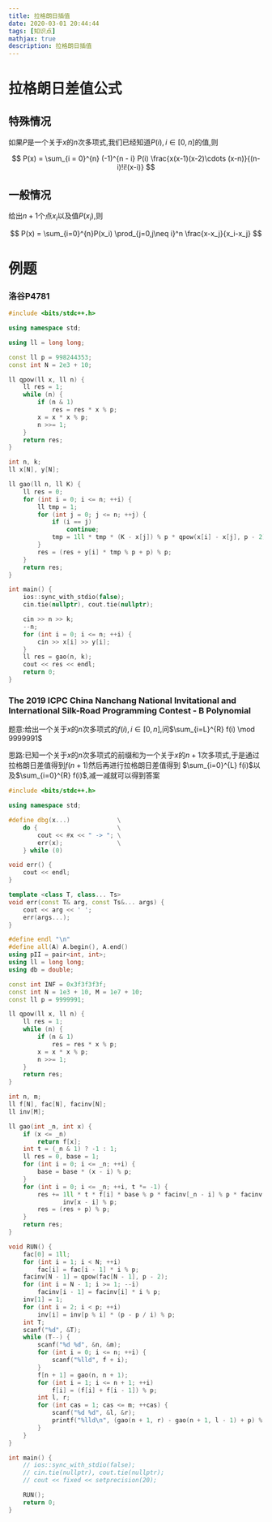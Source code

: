 ```yaml
---
title: 拉格朗日插值
date: 2020-03-01 20:44:44
tags: [知识点]
mathjax: true
description: 拉格朗日插值
---
```


# 拉格朗日差值公式

## 特殊情况
如果$P$是一个关于$x$的$n$次多项式,我们已经知道$P(i), i\in [0, n]$的值,则

$$
P(x) = \sum_{i = 0}^{n} (-1)^{n - i} P(i) \frac{x(x-1)(x-2)\cdots (x-n)}{(n-i)!i!(x-i)}
$$

## 一般情况

给出$n+1$个点$x_i$以及值$P(x_i)$,则

$$
P(x) = \sum_{i=0}^{n}P(x_i) \prod_{j=0,j\neq i}^n \frac{x-x_j}{x_i-x_j}
$$

# 例题

### 洛谷P4781

```C++
#include <bits/stdc++.h>

using namespace std;

using ll = long long;

const ll p = 998244353;
const int N = 2e3 + 10;

ll qpow(ll x, ll n) {
    ll res = 1;
    while (n) {
        if (n & 1)
            res = res * x % p;
        x = x * x % p;
        n >>= 1;
    }
    return res;
}

int n, k;
ll x[N], y[N];

ll gao(ll n, ll K) {
    ll res = 0;
    for (int i = 0; i <= n; ++i) {
        ll tmp = 1;
        for (int j = 0; j <= n; ++j) {
            if (i == j)
                continue;
            tmp = 1ll * tmp * (K - x[j]) % p * qpow(x[i] - x[j], p - 2) % p;
        }
        res = (res + y[i] * tmp % p + p) % p;
    }
    return res;
}

int main() {
    ios::sync_with_stdio(false);
    cin.tie(nullptr), cout.tie(nullptr);

    cin >> n >> k;
    --n;
    for (int i = 0; i <= n; ++i) {
        cin >> x[i] >> y[i];
    }
    ll res = gao(n, k);
    cout << res << endl;
    return 0;
}
```

### The 2019 ICPC China Nanchang National Invitational and International Silk-Road Programming Contest - B Polynomial

题意:给出一个关于$x$的$n$次多项式的$f(i), i\in [0, n]$,问$\sum_{i=L}^{R} f(i) \mod 9999991$

思路:已知一个关于$x$的$n$次多项式的前缀和为一个关于$x$的$n+1$次多项式,于是通过拉格朗日差值得到$f(n+1)$然后再进行拉格朗日差值得到
$\sum_{i=0}^{L} f(i)$以及$\sum_{i=0}^{R} f(i)$,减一减就可以得到答案

```C++
#include <bits/stdc++.h>

using namespace std;

#define dbg(x...)             \
    do {                      \
        cout << #x << " -> "; \
        err(x);               \
    } while (0)

void err() {
    cout << endl;
}

template <class T, class... Ts>
void err(const T& arg, const Ts&... args) {
    cout << arg << ' ';
    err(args...);
}

#define endl "\n"
#define all(A) A.begin(), A.end()
using pII = pair<int, int>;
using ll = long long;
using db = double;

const int INF = 0x3f3f3f3f;
const int N = 1e3 + 10, M = 1e7 + 10;
const ll p = 9999991;

ll qpow(ll x, ll n) {
    ll res = 1;
    while (n) {
        if (n & 1)
            res = res * x % p;
        x = x * x % p;
        n >>= 1;
    }
    return res;
}

int n, m;
ll f[N], fac[N], facinv[N];
ll inv[M];

ll gao(int _n, int x) {
    if (x <= _n)
        return f[x];
    int t = (_n & 1) ? -1 : 1;
    ll res = 0, base = 1;
    for (int i = 0; i <= _n; ++i) {
        base = base * (x - i) % p;
    }
    for (int i = 0; i <= _n; ++i, t *= -1) {
        res += 1ll * t * f[i] * base % p * facinv[_n - i] % p * facinv[i] % p *
               inv[x - i] % p;
        res = (res + p) % p;
    }
    return res;
}

void RUN() {
    fac[0] = 1ll;
    for (int i = 1; i < N; ++i)
        fac[i] = fac[i - 1] * i % p;
    facinv[N - 1] = qpow(fac[N - 1], p - 2);
    for (int i = N - 1; i >= 1; --i)
        facinv[i - 1] = facinv[i] * i % p;
    inv[1] = 1;
    for (int i = 2; i < p; ++i)
        inv[i] = inv[p % i] * (p - p / i) % p;
    int T;
    scanf("%d", &T);
    while (T--) {
        scanf("%d %d", &n, &m);
        for (int i = 0; i <= n; ++i) {
            scanf("%lld", f + i);
        }
        f[n + 1] = gao(n, n + 1);
        for (int i = 1; i <= n + 1; ++i)
            f[i] = (f[i] + f[i - 1]) % p;
        int l, r;
        for (int cas = 1; cas <= m; ++cas) {
            scanf("%d %d", &l, &r);
            printf("%lld\n", (gao(n + 1, r) - gao(n + 1, l - 1) + p) % p);
        }
    }
}

int main() {
    // ios::sync_with_stdio(false);
    // cin.tie(nullptr), cout.tie(nullptr);
    // cout << fixed << setprecision(20);

    RUN();
    return 0;
}
```